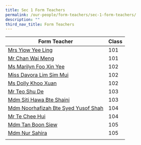 ```yaml
---
title: Sec 1 Form Teachers
permalink: /our-people/form-teachers/sec-1-form-teachers/
description: ""
third_nav_title: Form Teachers
---
```

| Form Teacher | Class| 
| -------- | -------- | 
|[Mrs Yiow Yee Ling](mailto:yap_yee_ling@schools.gov.sg)|101
|[Mr Chan Wai Meng](mailto:chan_wai_meng@schools.gov.sg)|101
|[Ms Marilyn Foo Xin Yee](mailto:foo_xin_yee_marilyn@schools.gov.sg)|102
|[Miss Davora Lim Sim Mui](mailto:lim_sim_mui_davora@schools.gov.sg)|102
|[Ms Dolly Khoo Xuan](mailto:dolly_khoo@schools.gov.sg)|102
|[Mr Teo Shu De](mailto:teo_shu_de@schools.gov.sg)|103
|[Mdm Siti Hawa Bte Shaini](mailto:siti_hawa_shaini@schools.gov.sg)|103
|[Mdm Noorhafizah Bte Syed Yusof Shah](mailto:noorhafizah_syed_yusof_sha@schools.gov.sg)|104
|[Mr Te Chee Hui](mailto:te_chee_hui@schools.gov.sg)|104
|[Mdm Tan Boon Siew](mailto:tan_boon_siew@schools.gov.sg)|105
|[Mdm Nur Sahira](mailto:nur_sahira_ramlee@schools.gov.sg)|105
||||